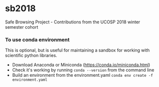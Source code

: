 # sb2018
Safe Browsing Project - Contributions from the UCOSP 2018 winter semester cohort

### To use conda environment

This is optional, but is useful for maintaining a sandbox for working with
scientific python libraries.

* Download Anaconda or Miniconda (https://conda.io/miniconda.html)
* Check it's working by running `conda --version` from the command line
* Build an environment from the environment.yaml `conda env create -f environment.yaml`

